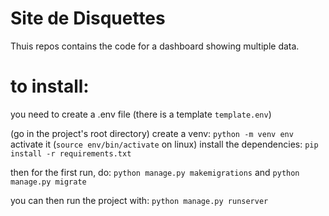 # Site de Disquettes
Thuis repos contains the code for a dashboard showing multiple data.
# to install:
you need to create a .env file (there is a template `template.env`)

(go in the project's root directory)
create a venv:
`python -m venv env`
activate it (`source env/bin/activate` on linux)
install the dependencies: `pip install -r requirements.txt`

then for the first run, do:
`python manage.py makemigrations`
and
`python manage.py migrate`


you can then run the project with: `python manage.py runserver`
